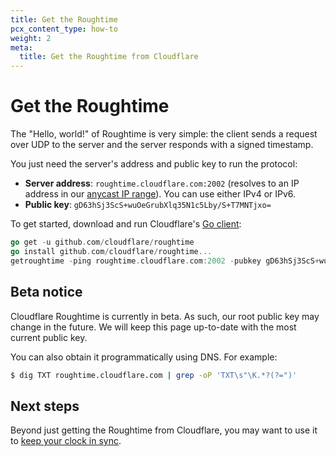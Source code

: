 ```yaml
---
title: Get the Roughtime
pcx_content_type: how-to
weight: 2
meta:
  title: Get the Roughtime from Cloudflare
---
```


# Get the Roughtime

The "Hello, world!" of Roughtime is very simple: the client sends a request over UDP to the server and the server responds with a signed timestamp.

You just need the server's address and public key to run the protocol:

- **Server address**: `roughtime.cloudflare.com:2002` (resolves to an IP address in our [anycast IP range](https://www.cloudflare.com/learning/cdn/glossary/anycast-network/)). You can use either IPv4 or IPv6.
- **Public key**: `gD63hSj3ScS+wuOeGrubXlq35N1c5Lby/S+T7MNTjxo=`

To get started, download and run Cloudflare's [Go client](https://github.com/cloudflare/roughtime):

```go
go get -u github.com/cloudflare/roughtime
go install github.com/cloudflare/roughtime...
getroughtime -ping roughtime.cloudflare.com:2002 -pubkey gD63hSj3ScS+wuOeGrubXlq35N1c5Lby/S+T7MNTjxo=
```

## Beta notice

Cloudflare Roughtime is currently in beta. As such, our root public key may
change in the future. We will keep this page up-to-date with the most current public key.

You can also obtain it programmatically using DNS. For example:

```sh
$ dig TXT roughtime.cloudflare.com | grep -oP 'TXT\s"\K.*?(?=")'
```

## Next steps

Beyond just getting the Roughtime from Cloudflare, you may want to use it to [keep your clock in sync](/time-services/roughtime/recipes/).
